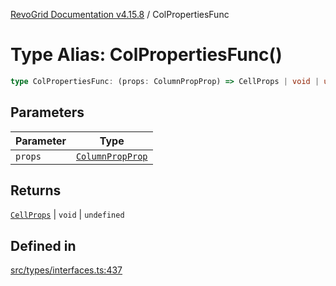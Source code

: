 [RevoGrid Documentation v4.15.8](README.md) / ColPropertiesFunc

# Type Alias: ColPropertiesFunc()

```ts
type ColPropertiesFunc: (props: ColumnPropProp) => CellProps | void | undefined;
```

## Parameters

| Parameter | Type |
| ------ | ------ |
| `props` | [`ColumnPropProp`](TypeAlias.ColumnPropProp.md) |

## Returns

[`CellProps`](TypeAlias.CellProps.md) \| `void` \| `undefined`

## Defined in

[src/types/interfaces.ts:437](https://github.com/revolist/revogrid/blob/2ac43d2713c9d394ff33675f959c6432bf5aa023/src/types/interfaces.ts#L437)
